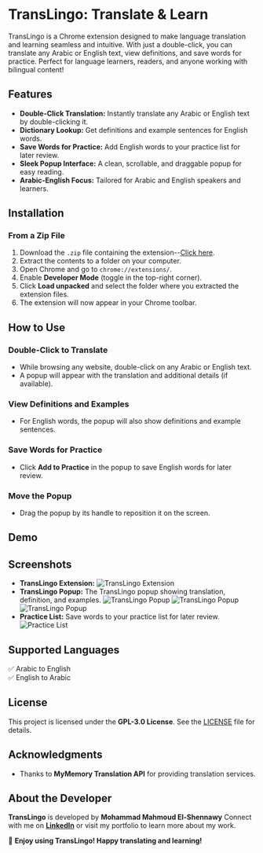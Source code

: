 # TransLingo: Translate & Learn  

TransLingo is a Chrome extension designed to make language translation and learning seamless and intuitive. With just a double-click, you can translate any Arabic or English text, view definitions, and save words for practice. Perfect for language learners, readers, and anyone working with bilingual content!  

## Features  

- **Double-Click Translation:** Instantly translate any Arabic or English text by double-clicking it.  
- **Dictionary Lookup:** Get definitions and example sentences for English words.  
- **Save Words for Practice:** Add English words to your practice list for later review.  
- **Sleek Popup Interface:** A clean, scrollable, and draggable popup for easy reading.  
- **Arabic-English Focus:** Tailored for Arabic and English speakers and learners.  

## Installation  

### From a Zip File  
1. Download the `.zip` file containing the extension--[Click here](https://drive.google.com/file/d/1cXKbNkZO1E58rsitNMxtHcuGXMbRzg2i/view?usp=drive_link).  
2. Extract the contents to a folder on your computer.  
3. Open Chrome and go to `chrome://extensions/`.  
4. Enable **Developer Mode** (toggle in the top-right corner).  
5. Click **Load unpacked** and select the folder where you extracted the extension files.  
6. The extension will now appear in your Chrome toolbar.  

## How to Use  

### **Double-Click to Translate**  
- While browsing any website, double-click on any Arabic or English text.  
- A popup will appear with the translation and additional details (if available).  

### **View Definitions and Examples**  
- For English words, the popup will also show definitions and example sentences.  

### **Save Words for Practice**  
- Click **Add to Practice** in the popup to save English words for later review.  

### **Move the Popup**  
- Drag the popup by its handle to reposition it on the screen.  

## Demo

## Screenshots  

- **TransLingo Extension:**
![TransLingo Extension](screenshots/New%20Tab%20-%20Google%20Chrome%2011_02_2025%2005_46_33%20م.png)
- **TransLingo Popup:** The TransLingo popup showing translation, definition, and examples.
![TransLingo Popup](screenshots/New%20Tab%20-%20Google%20Chrome%2011_02_2025%2005_48_18%20م.png)
![TransLingo Popup](screenshots/New%20Tab%20-%20Google%20Chrome%2011_02_2025%2005_48_26%20م.png)
![TransLingo Popup](screenshots/New%20Tab%20-%20Google%20Chrome%2011_02_2025%2005_49_01%20م.png)
- **Practice List:** Save words to your practice list for later review.  
![Practice List](screenshots/New%20Tab%20-%20Google%20Chrome%2011_02_2025%2005_49_19%20م.png)

## Supported Languages  
✅ Arabic to English  
✅ English to Arabic  

## License  

This project is licensed under the **GPL-3.0 License**. See the [LICENSE](LICENSE) file for details.  

## Acknowledgments  

- Thanks to **MyMemory Translation API** for providing translation services.  

## About the Developer  

**TransLingo** is developed by **Mohammad Mahmoud El-Shennawy**
Connect with me on [**LinkedIn**](https://www.linkedin.com/in/mohammad-elshennawy) or visit my portfolio to learn more about my work.  

🌟 **Enjoy using TransLingo! Happy translating and learning!**  
